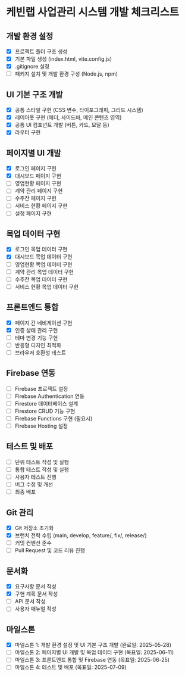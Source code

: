 # 케빈랩 사업관리 시스템 개발 체크리스트

## 개발 환경 설정
- [x] 프로젝트 폴더 구조 생성
- [x] 기본 파일 생성 (index.html, vite.config.js)
- [x] .gitignore 설정
- [ ] 패키지 설치 및 개발 환경 구성 (Node.js, npm)

## UI 기본 구조 개발
- [x] 공통 스타일 구현 (CSS 변수, 타이포그래피, 그리드 시스템)
- [x] 레이아웃 구현 (헤더, 사이드바, 메인 콘텐츠 영역)
- [x] 공통 UI 컴포넌트 개발 (버튼, 카드, 모달 등)
- [x] 라우터 구현

## 페이지별 UI 개발
- [x] 로그인 페이지 구현
- [x] 대시보드 페이지 구현
- [ ] 영업현황 페이지 구현
- [ ] 계약 관리 페이지 구현
- [ ] 수주잔 페이지 구현
- [ ] 서비스 현황 페이지 구현
- [ ] 설정 페이지 구현

## 목업 데이터 구현
- [x] 로그인 목업 데이터 구현
- [x] 대시보드 목업 데이터 구현
- [ ] 영업현황 목업 데이터 구현
- [ ] 계약 관리 목업 데이터 구현
- [ ] 수주잔 목업 데이터 구현
- [ ] 서비스 현황 목업 데이터 구현

## 프론트엔드 통합
- [x] 페이지 간 네비게이션 구현
- [x] 인증 상태 관리 구현
- [ ] 테마 변경 기능 구현
- [ ] 반응형 디자인 최적화
- [ ] 브라우저 호환성 테스트

## Firebase 연동
- [ ] Firebase 프로젝트 설정
- [ ] Firebase Authentication 연동
- [ ] Firestore 데이터베이스 설계
- [ ] Firestore CRUD 기능 구현
- [ ] Firebase Functions 구현 (필요시)
- [ ] Firebase Hosting 설정

## 테스트 및 배포
- [ ] 단위 테스트 작성 및 실행
- [ ] 통합 테스트 작성 및 실행
- [ ] 사용자 테스트 진행
- [ ] 버그 수정 및 개선
- [ ] 최종 배포

## Git 관리
- [x] Git 저장소 초기화
- [x] 브랜치 전략 수립 (main, develop, feature/, fix/, release/)
- [ ] 커밋 컨벤션 준수
- [ ] Pull Request 및 코드 리뷰 진행

## 문서화
- [x] 요구사항 문서 작성
- [x] 구현 계획 문서 작성
- [ ] API 문서 작성
- [ ] 사용자 매뉴얼 작성

## 마일스톤
- [x] 마일스톤 1: 개발 환경 설정 및 UI 기본 구조 개발 (완료일: 2025-05-28)
- [ ] 마일스톤 2: 페이지별 UI 개발 및 목업 데이터 구현 (목표일: 2025-06-11)
- [ ] 마일스톤 3: 프론트엔드 통합 및 Firebase 연동 (목표일: 2025-06-25)
- [ ] 마일스톤 4: 테스트 및 배포 (목표일: 2025-07-09)
